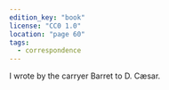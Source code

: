 ```yaml
---
edition_key: "book"
license: "CC0 1.0"
location: "page 60"
tags:
  - correspondence
---
```

I wrote by the
carryer Barret to D. Cæsar.

